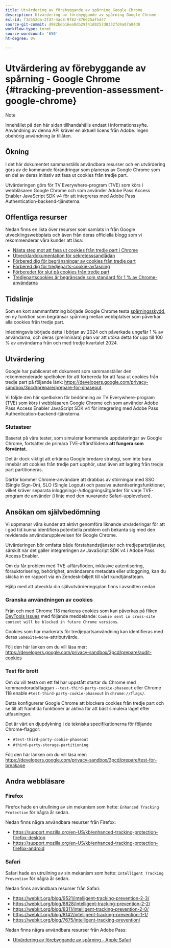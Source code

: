 ```yaml
---
title: Utvärdering av förebyggande av spårning Google Chrome
description: Utvärdering av förebyggande av spårning Google Chrome
exl-id: f3d552da-2fd7-4ac8-9f82-876625af5d47
source-git-commit: d982beb16ea0db29f41d0257d8332fd4a07a84d8
workflow-type: tm+mt
source-wordcount: '650'
ht-degree: 0%

---
```


# Utvärdering av förebyggande av spårning - Google Chrome {#tracking-prevention-assessment-google-chrome}

>[!NOTE]
>
>Innehållet på den här sidan tillhandahålls endast i informationssyfte. Användning av denna API kräver en aktuell licens från Adobe. Ingen obehörig användning är tillåten.

## Ökning

I det här dokumentet sammanställs användbara resurser och en utvärdering görs av de kommande förändringar som planeras av Google Chrome som en del av deras initiativ att fasa ut cookies från tredje part.

Utvärderingen görs för TV Everywhere-program (TVE) som körs i webbläsaren Google Chrome och som använder Adobe Pass Access Enabler JavaScript SDK v4 för att integreras med Adobe Pass Authentication-backend-tjänsterna.

## Offentliga resurser

Nedan finns en lista över resurser som samlats in från Google utvecklingswebbplats och även från deras officiella blogg som vi rekommenderar våra kunder att läsa:

* [Nästa steg mot att fasa ut cookies från tredje part i Chrome](https://blog.google/products/chrome/privacy-sandbox-tracking-protection/)
* [Utvecklardokumentation för sekretesssandlådan](https://developers.google.com/privacy-sandbox)
* [Förbered dig för begränsningar av cookies från tredje part](https://developers.google.com/privacy-sandbox/3pcd)
* [Förbered dig för tredjeparts-cookie-avfasning](https://developers.google.com/privacy-sandbox/3pcd/prepare/prepare-for-phaseout)
* [Förbereder för slut på cookies från tredje part](https://developers.google.com/privacy-sandbox/blog/cookie-countdown-2023oct)
* [Tredjepartscookies är begränsade som standard för 1 % av Chrome-användarna](https://developers.google.com/privacy-sandbox/blog/cookie-countdown-2024jan)

## Tidslinje

Som en kort sammanfattning började Google Chrome testa [spårningsskydd](https://privacysandbox.com/), en ny funktion som begränsar spårning mellan webbplatser som påverkar alla cookies från tredje part.

Inledningsvis började detta i början av 2024 och påverkade ungefär 1 % av användarna, och deras (preliminära) plan var att utöka detta för upp till 100 % av användarna från och med tredje kvartalet 2024.

## Utvärdering

Google har publicerat ett dokument som sammanställer den rekommenderade spelboken för att förbereda för att fasa ut cookies från tredje part på följande länk: https://developers.google.com/privacy-sandbox/3pcd/prepare/prepare-for-phaseout.

Vi följde den här spelboken för bedömning av TV Everywhere-program (TVE) som körs i webbläsaren Google Chrome och som använder Adobe Pass Access Enabler JavaScript SDK v4 för integrering med Adobe Pass Authentication-backend-tjänsterna.

### Slutsatser

Baserat på våra tester, som simulerar kommande uppdateringar av Google Chrome, fortsätter de primära TVE-affärsflödena **att fungera som förväntat**.

Det är dock viktigt att erkänna Google bredare strategi, som inte bara innebär att cookies från tredje part upphör, utan även att lagring från tredje part partitioneras.

Därför kommer Chrome-användare att drabbas av störningar med SSO (Single Sign-On), SLO (Single Logout) och passiva autentiseringsfunktioner, vilket kräver separata inloggnings-/utloggningsåtgärder för varje TVE-program de använder (i linje med den nuvarande Safari-upplevelsen).

## Ansökan om självbedömning

Vi uppmanar våra kunder att aktivt genomföra liknande utvärderingar för att i god tid kunna identifiera potentiella problem och bekanta sig med den reviderade användarupplevelsen för Google Chrome.

Utvärderingen bör omfatta både förstahandstjänster och tredjepartstjänster, särskilt när det gäller integreringen av JavaScript SDK v4 i Adobe Pass Access Enabler.

Om du får problem med TVE-affärsflöden, inklusive autentisering, förauktorisering, behörighet, användarens metadata eller utloggning, kan du skicka in en rapport via en Zendesk-biljett till vårt kundtjänstteam.

Hjälp med att utveckla din självutvärderingsplan finns i avsnitten nedan.

### Granska användningen av cookies

Från och med Chrome 118 markeras cookies som kan påverkas på fliken [DevTools Issues](https://developer.chrome.com/docs/devtools/issues/) med följande meddelande: `Cookie sent in cross-site context will be blocked in future Chrome versions`.

Cookies som har markerats för tredjepartsanvändning kan identifieras med deras `SameSite=None`-attributvärde.

Följ den här länken om du vill läsa mer: https://developers.google.com/privacy-sandbox/3pcd/prepare/audit-cookies

### Test för brott

Om du vill testa om ett fel har uppstått startar du Chrome med kommandoradsflaggan `--test-third-party-cookie-phaseout` eller Chrome 118 enable `#test-third-party-cookie-phaseout` in `chrome://flags/`.

Detta konfigurerar Google Chrome att blockera cookies från tredje part och se till att framtida funktioner är aktiva för att bäst simulera läget efter utfasningen.

Det är värt en djupdykning i de tekniska specifikationerna för följande Chrome-flaggor:

* `#test-third-party-cookie-phaseout`
* `#third-party-storage-partitioning`

Följ den här länken om du vill läsa mer: https://developers.google.com/privacy-sandbox/3pcd/prepare/test-for-breakage

## Andra webbläsare

### Firefox

Firefox hade en utrullning av sin mekanism som hette: `Enhanced Tracking Protection` för några år sedan.

Nedan finns några användbara resurser från Firefox:

* https://support.mozilla.org/en-US/kb/enhanced-tracking-protection-firefox-desktop
* https://support.mozilla.org/en-US/kb/enhanced-tracking-protection-firefox-android

### Safari

Safari hade en utrullning av sin mekanism som hette: `Intelligent Tracking Prevention` för några år sedan.

Nedan finns användbara resurser från Safari:

* https://webkit.org/blog/9521/intelligent-tracking-prevention-2-3/
* https://webkit.org/blog/8828/intelligent-tracking-prevention-2-2/
* https://webkit.org/blog/8311/intelligent-tracking-prevention-2-0/
* https://webkit.org/blog/8142/intelligent-tracking-prevention-1-1/
* https://webkit.org/blog/7675/intelligent-tracking-prevention/

Nedan finns några användbara resurser från Adobe Pass:

* [Utvärdering av förebyggande av spårning - Apple Safari](tracking-prevention-assessment-apple-safari.md)
